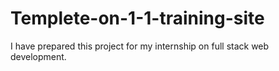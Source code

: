 # Templete-on-1-1-training-site
I have prepared this project for my internship on full stack web development.
